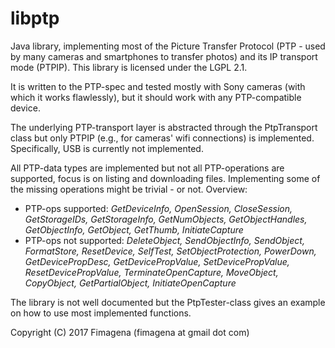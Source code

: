# libptp
Java library, implementing most of the Picture Transfer Protocol (PTP - used 
by many cameras and smartphones to transfer photos) and its IP transport mode
(PTPIP). This library is licensed under the LGPL 2.1.

It is written to the PTP-spec and tested mostly with Sony cameras (with which 
it works flawlessly), but it should work with any PTP-compatible device.

The underlying PTP-transport layer is abstracted through the PtpTransport class
but only PTPIP (e.g., for cameras' wifi connections) is implemented. 
Specifically, USB is currently not implemented.

All PTP-data types are implemented but not all PTP-operations are supported, 
focus is on listing and downloading files. Implementing some of the missing 
operations might be trivial - or not. Overview:
 - PTP-ops supported: *GetDeviceInfo, OpenSession, CloseSession, GetStorageIDs,
   GetStorageInfo, GetNumObjects, GetObjectHandles, GetObjectInfo, GetObject, 
   GetThumb, InitiateCapture*
 - PTP-ops not supported: *DeleteObject, SendObjectInfo, SendObject,
   FormatStore, ResetDevice, SelfTest, SetObjectProtection,
   PowerDown, GetDevicePropDesc, GetDevicePropValue, SetDevicePropValue,
   ResetDevicePropValue, TerminateOpenCapture, MoveObject, CopyObject, 
   GetPartialObject, InitiateOpenCapture*

The library is not well documented but the PtpTester-class gives an example
on how to use most implemented functions.

Copyright (C) 2017 Fimagena (fimagena at gmail dot com)
